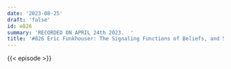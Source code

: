 ```yaml
---
date: '2023-08-25'
draft: 'false'
id: e826
summary: 'RECORDED ON APRIL 24th 2023.  '
title: '#826 Eric Funkhouser: The Signaling Functions of Beliefs, and Self-Deception'
---
```

{{< episode >}}
